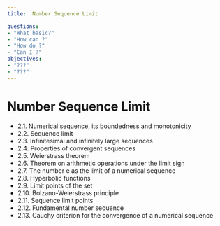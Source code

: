```yaml
---
title:  Number Sequence Limit

questions:
- "What basic?"
- "How can ?"
- "How do ?"
- "Can I ?"
objectives:
- "???"
- "???"
---
```

# Number Sequence Limit
 

- 2.1. Numerical sequence, its boundedness and monotonicity
- 2.2. Sequence limit
- 2.3. Infinitesimal and infinitely large sequences
- 2.4. Properties of convergent sequences
- 2.5. Weierstrass theorem
- 2.6. Theorem on arithmetic operations under the limit sign
- 2.7. The number e as the limit of a numerical sequence 
- 2.8. Hyperbolic functions
- 2.9. Limit points of the set
- 2.10. Bolzano-Weierstrass principle 
- 2.11. Sequence limit points
- 2.12. Fundamental number sequence 
- 2.13. Cauchy criterion for the convergence of a numerical sequence
